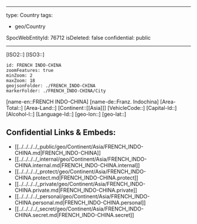 ﻿---

type: Country
tags:
- geo/Country

SpocWebEntityId: 76712
isDeleted: false
confidential: public

---
[ISO2::]
[ISO3::]
```leaflet
id: FRENCH INDO-CHINA
zoomFeatures: true 
minZoom: 2 
maxZoom: 18
geojsonFolder: ./FRENCH_INDO-CHINA
markerFolder: ./FRENCH_INDO-CHINA/City
```

[name-en::FRENCH INDO-CHINA]
[name-de::Franz. Indochina]
[Area-Total::]
[Area-Land::]
[Continent::[[Asia]]]
[VehicleCode::]
[Capital-Id::]
[Alcohol-l::]
[Language-Id::]
[geo-lon::]
[geo-lat::]



## Confidential Links & Embeds: 
- [[../../../../_public/geo/Continent/Asia/FRENCH_INDO-CHINA.md|FRENCH_INDO-CHINA]] 
- [[../../../../_internal/geo/Continent/Asia/FRENCH_INDO-CHINA.internal.md|FRENCH_INDO-CHINA.internal]] 
- [[../../../../_protect/geo/Continent/Asia/FRENCH_INDO-CHINA.protect.md|FRENCH_INDO-CHINA.protect]] 
- [[../../../../_private/geo/Continent/Asia/FRENCH_INDO-CHINA.private.md|FRENCH_INDO-CHINA.private]] 
- [[../../../../_personal/geo/Continent/Asia/FRENCH_INDO-CHINA.personal.md|FRENCH_INDO-CHINA.personal]] 
- [[../../../../_secret/geo/Continent/Asia/FRENCH_INDO-CHINA.secret.md|FRENCH_INDO-CHINA.secret]] 
